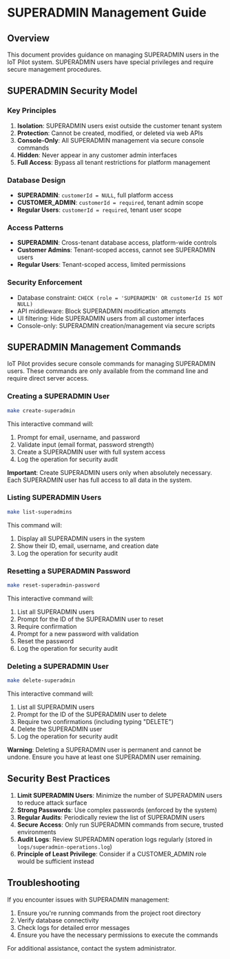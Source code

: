 # SUPERADMIN Management Guide

## Overview

This document provides guidance on managing SUPERADMIN users in the IoT Pilot system. SUPERADMIN users have special privileges and require secure management procedures.

## SUPERADMIN Security Model

### Key Principles

1. **Isolation**: SUPERADMIN users exist outside the customer tenant system
2. **Protection**: Cannot be created, modified, or deleted via web APIs
3. **Console-Only**: All SUPERADMIN management via secure console commands
4. **Hidden**: Never appear in any customer admin interfaces
5. **Full Access**: Bypass all tenant restrictions for platform management

### Database Design

- **SUPERADMIN**: `customerId = NULL`, full platform access
- **CUSTOMER_ADMIN**: `customerId = required`, tenant admin scope
- **Regular Users**: `customerId = required`, tenant user scope

### Access Patterns

- **SUPERADMIN**: Cross-tenant database access, platform-wide controls
- **Customer Admins**: Tenant-scoped access, cannot see SUPERADMIN users
- **Regular Users**: Tenant-scoped access, limited permissions

### Security Enforcement

- Database constraint: `CHECK (role = 'SUPERADMIN' OR customerId IS NOT NULL)`
- API middleware: Block SUPERADMIN modification attempts
- UI filtering: Hide SUPERADMIN users from all customer interfaces
- Console-only: SUPERADMIN creation/management via secure scripts

## SUPERADMIN Management Commands

IoT Pilot provides secure console commands for managing SUPERADMIN users. These commands are only available from the command line and require direct server access.

### Creating a SUPERADMIN User

```bash
make create-superadmin
```

This interactive command will:
1. Prompt for email, username, and password
2. Validate input (email format, password strength)
3. Create a SUPERADMIN user with full system access
4. Log the operation for security audit

**Important**: Create SUPERADMIN users only when absolutely necessary. Each SUPERADMIN user has full access to all data in the system.

### Listing SUPERADMIN Users

```bash
make list-superadmins
```

This command will:
1. Display all SUPERADMIN users in the system
2. Show their ID, email, username, and creation date
3. Log the operation for security audit

### Resetting a SUPERADMIN Password

```bash
make reset-superadmin-password
```

This interactive command will:
1. List all SUPERADMIN users
2. Prompt for the ID of the SUPERADMIN user to reset
3. Require confirmation
4. Prompt for a new password with validation
5. Reset the password
6. Log the operation for security audit

### Deleting a SUPERADMIN User

```bash
make delete-superadmin
```

This interactive command will:
1. List all SUPERADMIN users
2. Prompt for the ID of the SUPERADMIN user to delete
3. Require two confirmations (including typing "DELETE")
4. Delete the SUPERADMIN user
5. Log the operation for security audit

**Warning**: Deleting a SUPERADMIN user is permanent and cannot be undone. Ensure you have at least one SUPERADMIN user remaining.

## Security Best Practices

1. **Limit SUPERADMIN Users**: Minimize the number of SUPERADMIN users to reduce attack surface
2. **Strong Passwords**: Use complex passwords (enforced by the system)
3. **Regular Audits**: Periodically review the list of SUPERADMIN users
4. **Secure Access**: Only run SUPERADMIN commands from secure, trusted environments
5. **Audit Logs**: Review SUPERADMIN operation logs regularly (stored in `logs/superadmin-operations.log`)
6. **Principle of Least Privilege**: Consider if a CUSTOMER_ADMIN role would be sufficient instead

## Troubleshooting

If you encounter issues with SUPERADMIN management:

1. Ensure you're running commands from the project root directory
2. Verify database connectivity
3. Check logs for detailed error messages
4. Ensure you have the necessary permissions to execute the commands

For additional assistance, contact the system administrator.